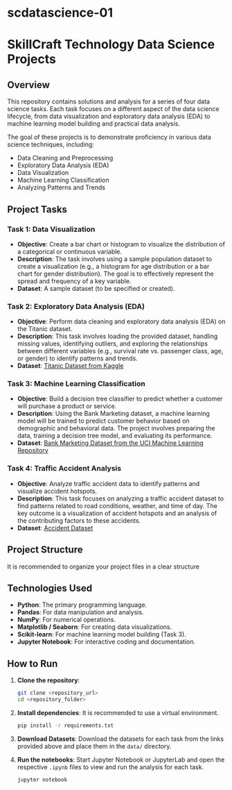 # scdatascience-01
# SkillCraft Technology Data Science Projects

## Overview

This repository contains solutions and analysis for a series of four data science tasks. Each task focuses on a different aspect of the data science lifecycle, from data visualization and exploratory data analysis (EDA) to machine learning model building and practical data analysis.

The goal of these projects is to demonstrate proficiency in various data science techniques, including:
* Data Cleaning and Preprocessing
* Exploratory Data Analysis (EDA)
* Data Visualization
* Machine Learning Classification
* Analyzing Patterns and Trends

## Project Tasks

### Task 1: Data Visualization

* **Objective**: Create a bar chart or histogram to visualize the distribution of a categorical or continuous variable.
* **Description**: The task involves using a sample population dataset to create a visualization (e.g., a histogram for age distribution or a bar chart for gender distribution). The goal is to effectively represent the spread and frequency of a key variable.
* **Dataset**: A sample dataset (to be specified or created).

### Task 2: Exploratory Data Analysis (EDA)

* **Objective**: Perform data cleaning and exploratory data analysis (EDA) on the Titanic dataset.
* **Description**: This task involves loading the provided dataset, handling missing values, identifying outliers, and exploring the relationships between different variables (e.g., survival rate vs. passenger class, age, or gender) to identify patterns and trends.
* **Dataset**: [Titanic Dataset from Kaggle](https://www.kaggle.com/c/titanic/data)

### Task 3: Machine Learning Classification

* **Objective**: Build a decision tree classifier to predict whether a customer will purchase a product or service.
* **Description**: Using the Bank Marketing dataset, a machine learning model will be trained to predict customer behavior based on demographic and behavioral data. The project involves preparing the data, training a decision tree model, and evaluating its performance.
* **Dataset**: [Bank Marketing Dataset from the UCI Machine Learning Repository](https://archive.ics.uci.edu/ml/datasets/Bank+Marketing)

### Task 4: Traffic Accident Analysis

* **Objective**: Analyze traffic accident data to identify patterns and visualize accident hotspots.
* **Description**: This task focuses on analyzing a traffic accident dataset to find patterns related to road conditions, weather, and time of day. The key outcome is a visualization of accident hotspots and an analysis of the contributing factors to these accidents.
* **Dataset**: [Accident Dataset](https://www.kaggle.com/datasets/sanketverma/road-traffic-accidents-dataset)

## Project Structure

It is recommended to organize your project files in a clear structure
## Technologies Used

* **Python**: The primary programming language.
* **Pandas**: For data manipulation and analysis.
* **NumPy**: For numerical operations.
* **Matplotlib / Seaborn**: For creating data visualizations.
* **Scikit-learn**: For machine learning model building (Task 3).
* **Jupyter Notebook**: For interactive coding and documentation.

## How to Run

1.  **Clone the repository**:
    ```bash
    git clone <repository_url>
    cd <repository_folder>
    ```

2.  **Install dependencies**:
    It is recommended to use a virtual environment.
    ```bash
    pip install -r requirements.txt
    ```

3.  **Download Datasets**:
    Download the datasets for each task from the links provided above and place them in the `data/` directory.

4.  **Run the notebooks**:
    Start Jupyter Notebook or JupyterLab and open the respective `.ipynb` files to view and run the analysis for each task.
    ```bash
    jupyter notebook
    ```
